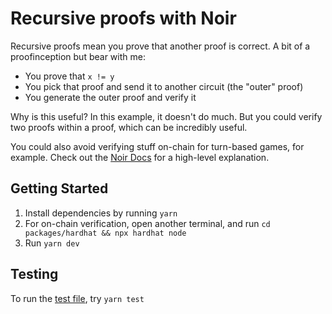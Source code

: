 # Recursive proofs with Noir

Recursive proofs mean you prove that another proof is correct. A bit of a proofinception but bear with me:

- You prove that `x != y`
- You pick that proof and send it to another circuit (the "outer" proof)
- You generate the outer proof and verify it

Why is this useful? In this example, it doesn't do much. But you could verify two proofs within a proof, which can be incredibly useful.

You could also avoid verifying stuff on-chain for turn-based games, for example. Check out the [Noir Docs](https://noir-lang.org/docs/explainers/explainer-recursion) for a high-level explanation.

## Getting Started

1. Install dependencies by running `yarn`
2. For on-chain verification, open another terminal, and run `cd packages/hardhat && npx hardhat node`
3. Run `yarn dev`

## Testing

To run the [test file](./packages/hardhat/test/index.test.ts), try `yarn test`
